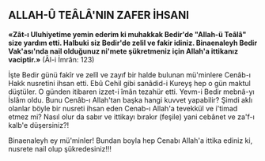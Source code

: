 ## ALLAH-Û TEÂLÂ'NIN ZAFER İHSANI

**«Zât-ı Uluhiyetime yemin ederim ki muhak­kak Bedir'de "Allah-ü Teâlâ" size yardım etti. Halbuki siz Bedir'de zelil ve fakir idiniz. Bina­enaleyh Bedir Vak'ası'nda nail olduğunuz ni'mete şükretmeniz için Allah'a ittikanız vacip­tir.»** (Âl-i İmrân: 123)

İşte Bedir günü fakîr ve zelîl ve zayıf bir halde bulunan mü'minlere Cenâb-ı Hakk nusretini ihsan etti. Ebû Cehil gibi sanâdid-i Kureyş hep o gün maktul düştüler. O günden itibaren izzet-i îmân tezahür etti. Yevm-i Bedir mebnâ-yı İslâm oldu. Bunu Cenâb-ı Allah'tan başka hangi kuvvet yapabilir? Şimdi aklı olan­lar böyle bir nusreti ihsan eden Cenab-ı Allah'a tevekkül ve i'timad etmez mi? Nasıl olur da sa­bır ve ittikayı bırakır (feşile) yani cebânet ve za'f-ı kalb'e düşersiniz?!

Binaenaleyh ey mü'minler! Bundan boyla hep Cenabı Allah'a ittika ediniz ki, nusrete nail olup şükredesiniz!!!
